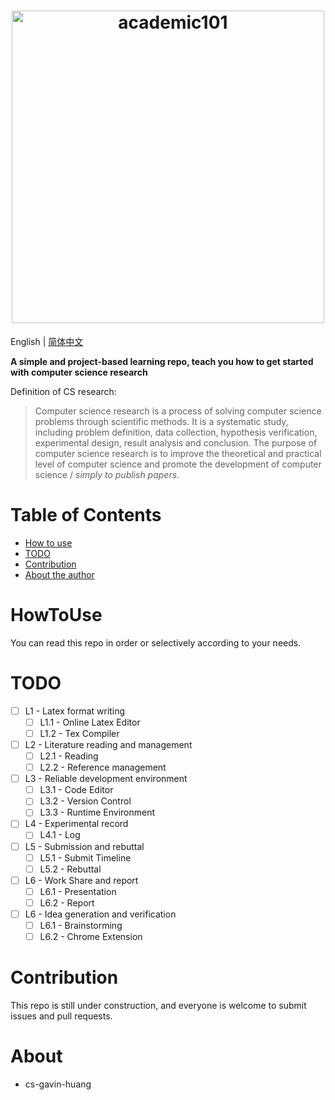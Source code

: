 <h1 align="center">
    <a href="https://github.com/cs-gavin-huang/academic_101">
        <picture>
          <source media="(prefers-color-scheme: dark)" srcset="https://raw.githubusercontent.com/cs-gavin-huang/academic_101/master/static/img/Academic_101_night.svg">
          <img alt="academic101" src="https://raw.githubusercontent.com/cs-gavin-huang/academic_101/master/static/img/Academic_101.svg" width="500">
        </picture>
    </a>
    <br>
</h1>

English | [简体中文](./README-zh.md)

**A simple and project-based learning repo, teach you how to get started with computer science research**

Definition of CS research: 
> Computer science research is a process of solving computer science problems through scientific methods. It is a systematic study, including problem definition, data collection, hypothesis verification, experimental design, result analysis and conclusion. The purpose of computer science research is to improve the theoretical and practical level of computer science and promote the development of computer science / *simply to publish papers*.

Table of Contents
=================
* [How to use](#HowToUse)
* [TODO](#TODO)
* [Contribution](#Contribution)
* [About the author](#About)

HowToUse
=================
You can read this repo in order or selectively according to your needs.

TODO
=================
- [ ] L1 - Latex format writing
  - [ ] L1.1 - Online Latex Editor
  - [ ] L1.2 - Tex Compiler
- [ ] L2 - Literature reading and management
  - [ ] L2.1 - Reading
  - [ ] L2.2 - Reference management
- [ ] L3 - Reliable development environment
  - [ ] L3.1 - Code Editor
  - [ ] L3.2 - Version Control
  - [ ] L3.3 - Runtime Environment
- [ ] L4 - Experimental record
  - [ ] L4.1 - Log
- [ ] L5 - Submission and rebuttal
  - [ ] L5.1 - Submit Timeline
  - [ ] L5.2 - Rebuttal
- [ ] L6 - Work Share and report
  - [ ] L6.1 - Presentation
  - [ ] L6.2 - Report
- [ ] L6 - Idea generation and verification
  - [ ] L6.1 - Brainstorming
  - [ ] L6.2 - Chrome Extension

Contribution
=================
This repo is still under construction, and everyone is welcome to submit issues and pull requests.

About
=================
- cs-gavin-huang